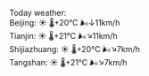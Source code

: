 Today weather:  
Beijing: ☀️ 🌡️+20°C 🌬️↓11km/h  
Tianjin: ☀️ 🌡️+21°C 🌬️↘11km/h  
Shijiazhuang: ☀️ 🌡️+20°C 🌬️↘7km/h  
Tangshan: ☀️ 🌡️+21°C 🌬️↘7km/h  
